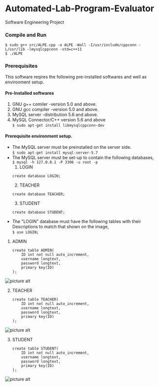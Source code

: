 # Automated-Lab-Program-Evaluator
Software Engineering Project

### Compile and Run
```
$ sudo g++ src/ALPE.cpp -o ALPE -Wall -I/usr/include/cppconn -L/usr/lib -lmysqlcppconn -std=c++11
$ ./ALPE
```

### Prerequisites
This software reqires the following pre-installed softwares and well as environment setup.

#### Pre-Installed softwares
1. GNU g++ comiler -version 5.0 and above.
2. GNU gcc compiler -version 5.0 and above.
3. MySQL server -distribution 5.6 and above.
4. MySQL Connector/C++ version 5.6 and above<br/>
	```$ sudo apt-get install libmysqlcppconn-dev```

#### Prerequisite environment setup.

- The MySQL server must be preinstalled on the server side.<br/>
```$ sudo apt-get install mysql-server-5.7```
- The MySQL server must be set-up to contain the following databases,<br/>
```$ mysql -h 127.0.0.1 -P 3306 -u root -p```
	1. LOGIN
	```MySQL
	create database LOGIN;
	```
	2. TEACHER
	```MySQL
	create database TEACHER;
	```
	3. STUDENT
	```MySQL
	create database STUDENT;
	```
- The "LOGIN" database must have the following tables with their Descriptions to match that shown on the image,<br />
```$ use LOGIN;```

1. ADMIN<br />
	```MySQL
	create table ADMIN(
		ID int not null auto_increment,
		username longtext,
		password longtext,
		primary key(ID)
	);
	```
![picture alt](https://github.com/Aj163/Automated-Lab-Program-Evaluator/blob/master/Diagrams/ADMIN.png "Table ADMIN")<br />

2. TEACHER<br />
	```MySQL
	create table TEACHER(
		ID int not null auto_increment,
		username longtext,
		password longtext,
		primary key(ID)
	);
	```
![picture alt](https://github.com/Aj163/Automated-Lab-Program-Evaluator/blob/master/Diagrams/TEACHER.png "Table TEACHER")<br />

3.  STUDENT<br />
	```MySQL
	create table STUDENT(
		ID int not null auto_increment,
		username longtext,
		password longtext,
		primary key(ID)
	);
	```
![picture alt](https://github.com/Aj163/Automated-Lab-Program-Evaluator/blob/master/Diagrams/STUDENT.png "Table STUDENT")


